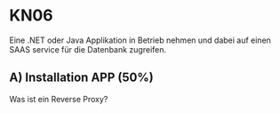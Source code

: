 # KN06
Eine .NET oder Java Applikation in Betrieb nehmen und dabei auf einen SAAS service für die Datenbank zugreifen.

## A) Installation APP (50%)
Was ist ein Reverse Proxy? 
